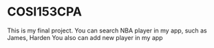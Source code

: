 # COSI153CPA
This is my final project.
You can search NBA player in my app, such as James, Harden
You also can add new player in my app
